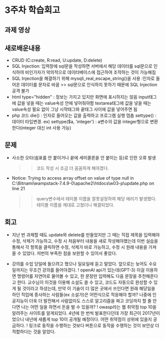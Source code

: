 # 3주차 학습회고

## 과제 영상


## 새로배운내용
- CRUD (C:create, R:read, U:update, D:delete)
- SQL Injection: 입력창에 sql문을 작성하면 서버에서 해당 데이터를 sql문으로 인식하여 비인가자가 악의적으로 데이터베이스에 접근하여 조작하는 것이 가능해짐
- SQL Injection을 해결하기 위해 mysqli_real_escape_string()을 사용
  :인자로 들어온 데이터를 문자로 바꿈 >> sql문으로 인식하지 못하기 때문에 SQL Injection 공격 불가
- html
    type="hidden" : 정보는 가지고 있지만 화면에 표시하지는 않음
    input태그에 값을 넣을 때는 value속성 안에 넣어줘야함
    textarea태그에 값을 넣을 때는 value속성 필요 없이 그냥 시작태그와 끝태그 사이에 값을 넣어주면 됨
- php 코드
    die() : 인자로 들어오는 값을 출력하고 프로그램 실행 멈춤
    settype() : 데이터 타입변경. ex) settype($a, 'integer') : a변수의 값을 integer형으로 변환한다(integer 대신 int 사용 가능)
  
  
## 문제
- 사소한 오타(쉼표를 안 붙이거나 끝에 세미콜론을 안 붙이는 등)로 인한 오류 발생
  >> 코드 작성 시 조금 더 꼼꼼하게 해야겠다.
- Notice: Trying to access array offset on value of type null in C:\Bitnami\wampstack-7.4.9-0\apache2\htdocs\w03-p\update.php on line 21
  >> query변수에서 테이블 이름을 잘못설정하여 해당 에러가 발생했다. 테이블 이름을 제대로 고쳤더니 해결되었다. 


## 회고
+ 지난 번 과제할 때도 update와 delete를 만들었지만 그 때는 직접 제목을 입력해야 수정, 삭제가 가능하고, 수정 시 처음부터 내용을 새로 작성해야했는데 이번 실습을 통해서 각 항목을 클릭하면 수정, 삭제가 바로 가능하고, 수정 시 원래 내용을 가져올 수 있었다. 저번의 부족한 점을 보완할 수 있어서 좋았다.
- 강의를 수업 당일에 들으려고 했으나 일요일에 듣고 말았다. 앞으로는 늦어도 수요일까지는 무조건 강의를 들어야겠다.
! openAI api가 있는데(GPT-3) 이걸 이용하면 명령어를 자연어로 물어볼 수 있고, 한 문장만 입력해도 다음 문장을 추천해준다고 한다. 교수님이 이것을 이용해 소설도 쓸 수 있고, 코드도 자동으로 완성할 수 있게 될 것이라고 하셨는데, 만약 이 기술이 더 많은 곳에서 쓰인다면 원래 해당일을 하던 직업에 종사하는 사람들(ex 소설가)은 어떤식으로 적응해야 할까? 나중에 인공지능이 더욱 더 발전해서 사람없이도 스스로 알고리즘을 짜고 코딩까지 할 줄 안다면 나는 어떤 일을 하면서 돈을 벌 수 있을까?
! owasp라는 웹 취약점 top 10을 알려주는 사이트를 알게되었다. 4년에 한 번씩 발표한다던데 가장 최근이 2017년이었으니 내년에 새롭게 top 10이 공개될 예정이다. 어떤 취약점이 상위에 있을지 궁금하다.
! 링크로 동작을 수행하는 것보다 버튼으로 동작을 수행하는 것이 보안상 더 적합하다는 것을 알았다.
